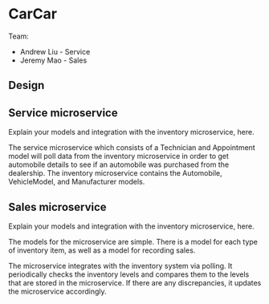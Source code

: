# CarCar

Team:

* Andrew Liu - Service
* Jeremy Mao - Sales

## Design

## Service microservice

Explain your models and integration with the inventory
microservice, here.

The service microservice which consists of a Technician and Appointment model will poll data from the inventory microservice in order to get automobile details to see if an automobile was purchased from the dealership. The inventory microservice contains the Automobile, VehicleModel, and Manufacturer models.

## Sales microservice

Explain your models and integration with the inventory
microservice, here.

The models for the microservice are simple. There is a model for each type of inventory item, as well as a model for recording sales. 

The microservice integrates with the inventory system via polling. It periodically checks the inventory levels and compares them to the levels that are stored in the microservice. If there are any discrepancies, it updates the microservice accordingly.
